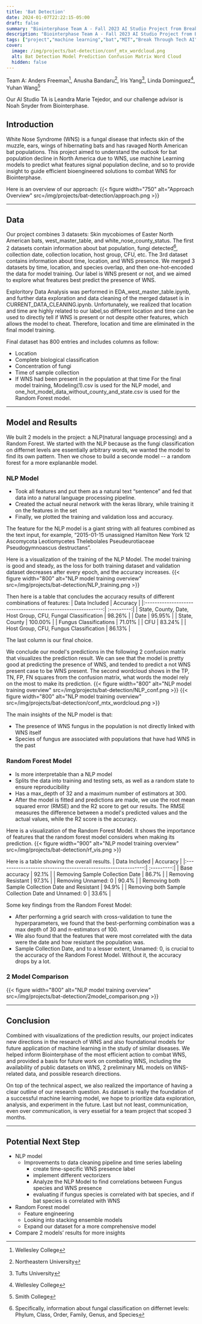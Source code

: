 ```yaml
---
title: 'Bat Detection'
date: 2024-01-07T22:22:15-05:00
draft: false
summary: "Biointerphase Team A - Fall 2023 AI Studio Project from Break Through Tech AI program at MIT."
description: "Biointerphase Team A - Fall 2023 AI Studio Project from Break Through Tech AI @ MIT."
tags: ["project","machine learning","bat","MIT","Break Through Tech AI"]
cover:
  image: /img/projects/bat-detection/conf_mtx_wordcloud.png
  alt: Bat Detection Model Prediction Confusion Matrix Word Cloud
  hidden: false
---
```

Team A: Anders Freeman[^1], Anusha Bandaru[^2], Iris Yang[^3], Linda Dominguez[^1], Yuhan Wang[^4]

[^1]: Wellesley College
[^2]: Northeastern University
[^3]: Tufts University
[^4]: Smith College

Our AI Studio TA is Leandra Marie Tejedor, and our challenge advisor is Noah Snyder from Biointerphase.

## Introduction
White Nose Syndrome (WNS) is a fungal disease that infects skin of the muzzle, ears, wings of hibernating bats and has ravaged North American bat populations. This project aimed to understand the outlook for bat population decline in North America due to WNS, use machine Learning models to predict what features signal population decline, and so to provide insight to guide efficient bioengineered solutions to combat WNS for Biointerphase. 

Here is an overview of our approach:
{{< figure width="750" alt="Approach Overview" src=/img/projects/bat-detection/approach.png >}}

---

## Data
Our project combines 3 datasets: Skin mycobiomes of Easter North American bats, west_master_table, and white_nose_county_status. The first 2 datasets contain information about bat population, fungi detected[^5], collection date, collection location, host group, CFU, etc. The 3rd dataset contains information about time, location, and WNS presence. We merged 3 datasets by time, location, and species overlap, and then one-hot-encoded the data for model training. Our label is WNS present or not, and we aimed to explore what freatures best predict the presence of WNS.

Exploritory Data Analysis was performed in EDA_west_master_table.ipynb, and further data exploration and data cleaning of the merged dataset is in CURRENT_DATA_CLEANING.ipynb. Unfortunately, we realized that location and time are highly related to our label,so different location and time can be used to directly tell if WNS is present or not despite other features, which allows the model to cheat. Therefore, location and time are eliminated in the final model training.

Final dataset has 800 entries and includes columns as follow:
* Location
* Complete biological classification
* Concentration of fungi
* Time of sample collection
* If WNS had been present in the population at that time
For the final model training, Modeling(1).csv is used for the NLP model, and one_hot_model_data_without_county_and_state.csv is used for the Random Forest model.

[^5]: Specifically, information about fungal classification on differnet levels: Phylum, Class,	Order, Family, Genus, and Species

---

## Model and Results
We built 2 models in the project: a NLP(natural language processing) and a Random Forest. We started with the NLP because as the fungi classification on differnet levels are essentially arbitrary words, we wanted the model to find its own pattern. Then we chose to build a seconde model -- a random forest for a more explananble model.

### NLP Model 
- Took all features and put them as a natural text “sentence” and fed that data into a natural
language processing pipeline.
- Created the actual neural network with the keras library, while training it on the features in
the set
- Finally, we plotted the training and validation loss and accuracy.

The feature for the NLP model is a giant string with all features combined as the text input, for example, “2015-01-15 unassigned Hamilton New York 12 Ascomycota Leotiomycetes Thelebolales Pseudeurotiaceae Pseudogymnoascus destructans”.

Here is a visualization of the training of the NLP Model. The model training is good and steady, as the loss for both training dataset and validation dataset decreases after every epoch, and the accuracy increases. 
{{< figure width="800" alt="NLP model training overview" src=/img/projects/bat-detection/NLP_training.png >}}

Then here is a table that concludes the accuracy results of different combinations of features:
|                  Data   Included                             |  Accuracy  |
|:------------------------------------------------------------:| :---------:|
| State, County, Date, Host Group, CFU, Fungal Classification  |    98.26%  |
|                    Date                                      |    95.95%  |
|                    State, County                             |    100.00% |
|            Fungus Classifications                            |    71.01%  |
|            CFU                                               |    83.24%  |
|           Host Group, CFU, Fungus Classification             |    86.13%  |

The last column is our final choice.

We conclude our model's predictions in the following 2 confusion matrix that visualizes the prediction result. We can see that the model is pretty good at predicting the presence of WNS, and tended to predict a not WNS present case to be WNS present. The second wordcloud shows in the TP, TN, FP, FN squares from the confusion matrix, what words the model rely on the most to make its prediction.
{{< figure width="800" alt="NLP model training overview" src=/img/projects/bat-detection/NLP_conf.png >}}
{{< figure width="800" alt="NLP model training overview" src=/img/projects/bat-detection/conf_mtx_wordcloud.png >}}

The main insights of the NLP model is that:
- The presence of WNS fungus in the population is not directly linked with WNS itself
- Species of fungus are associated with populations that have had WNS in the past

### Random Forest Model
- Is more interpretable than a NLP model
- Splits the data into training and testing sets, as well as a random state to ensure
reproducibility
- Has a max_depth of 32 and a maximum number of estimators at 300.
- After the model is fitted and predictions are made, we use the root mean squared error
(RMSE) and the R2 score to get our results. The RMSE measures the difference between a model's predicted values and the actual values, while the R2 score is the accuracy.

Here is a visualization of the Random Forest Model. It shows the importance of features that the random forest model considers when making its prediction.
{{< figure width="900" alt="NLP model training overview" src=/img/projects/bat-detection/rf_vis.png >}}

Here is a table showing the overall results.
|                  Data   Included                             |  Accuracy  |
|:------------------------------------------------------------:| :---------:|
| Base accuracy                                                |    92.1%  |
| Removing Sample Collection Date                              |    86.7%  |
|                    Removing Resistant                        |    97.3%  |
|            Removing Unnamed: 0                               |    90.4%  |
| Removing both Sample Collection Date and Resistant           |    94.9%  |
| Removing both Sample Collection Date and Unnamed: 0          |    33.6%  |

Some key findings from the Random Forest Model:
- After performing a grid search with cross-validation to tune the hyperparameters, we found that the best-performing combination was a max depth of 30 and n-estimators of 100.
- We also found that the features that were most correlated with the data were the date and how resistant the population was.
- Sample Collection Date, and to a lesser extent, Unnamed: 0, is crucial to the accuracy of the Random Forest Model. Without it, the accuracy drops by a lot.

### 2 Model Comparison
{{< figure width="800" alt="NLP model training overview" src=/img/projects/bat-detection/2model_comparison.png >}}

---

## Conclusion
Combined with visualizations of the prediction results, our project indicates new directions in the research of WNS and also foundational models for future application of machine learning in the study of similar diseases. We helped inform Biointerphase of the most efficient action to combat WNS, and provided a basis for future work on combating WNS, including the availability of public datasets on WNS, 2 preliminary ML models on WNS-related data, and possible research directions.

On top of the technical aspect, we also realized the importance of having a clear outline of our research question. As dataset is really the foundation of a successful machine learning model, we hope to prioritize data exploration, analysis, and experiment in the future. Last but not least, communication, even over communication, is very essetial for a team project that scoped 3 months.

---

## Potential Next Step
- NLP model
  - Improvements to data cleaning pipeline and time series labeling
    - create time-specific WNS presence label
    - implement different vectorizers
    - Analyze the NLP Model to find correlations between Fungus species and WNS presence
    - evaluating if fungus species is correlated with bat species, and if bat species is correlated with WNS
- Random Forest model
  - Feature engineering
  - Looking into stacking ensemble models
  - Expand our dataset for a more comprehensive model
- Compare 2 models’ results for more insights